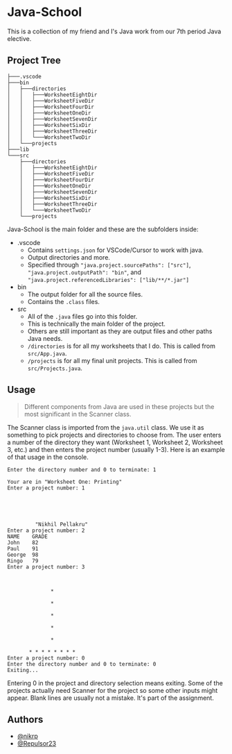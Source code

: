 
# Java-School
This is a collection of my friend and I's Java work from our 7th period Java elective.
##  Project Tree
```
├───.vscode
├───bin
│   ├───directories
│   │   ├───WorksheetEightDir
│   │   ├───WorksheetFiveDir
│   │   ├───WorksheetFourDir
│   │   ├───WorksheetOneDir
│   │   ├───WorksheetSevenDir
│   │   ├───WorksheetSixDir
│   │   ├───WorksheetThreeDir
│   │   └───WorksheetTwoDir
│   └───projects
├───lib
└───src
    ├───directories
    │   ├───WorksheetEightDir
    │   ├───WorksheetFiveDir
    │   ├───WorksheetFourDir
    │   ├───WorksheetOneDir
    │   ├───WorksheetSevenDir
    │   ├───WorksheetSixDir
    │   ├───WorksheetThreeDir
    │   └───WorksheetTwoDir
    └───projects
```

Java-School is the main folder and these are the subfolders inside:

- .vscode
    - Contains `settings.json` for VSCode/Cursor to work with java.
    - Output directories and more.
    - Specified through `"java.project.sourcePaths": ["src"]`, `"java.project.outputPath": "bin"`, and `"java.project.referencedLibraries": ["lib/**/*.jar"]`
- bin
    - The output folder for all the source files.
    - Contains the `.class` files.
- src
    - All of the `.java` files go into this folder.
    - This is technically the main folder of the project.
    - Others are still important as they are output files and other paths Java needs.
    - `/directories` is for all my worksheets that I do. This is called from `src/App.java`.
    - `/projects` is for all my final unit projects. This is called from `src/Projects.java`.
## Usage
> Different components from Java are used in these projects but the most significant in the Scanner class.

The Scanner class is imported from the `java.util` class. We use it as something to pick projects and directories to choose from. The user enters a number of the directory they want (Worksheet 1, Worksheet 2, Worksheet 3, etc.) and then enters the project number (usually 1-3). Here is an example of that usage in the console.

``` console
Enter the directory number and 0 to terminate: 1

Your are in "Worksheet One: Printing"
Enter a project number: 1





         "Nikhil Pellakru"
Enter a project number: 2
NAME    GRADE
John    82
Paul    91
George  98
Ringo   79
Enter a project number: 3



              *

              *

              *

              *

              *

       * * * * * * * *
Enter a project number: 0
Enter the directory number and 0 to terminate: 0
Exiting...
```

Entering 0 in the project and directory selection means exiting. Some of the projects actually need Scanner for the project so some other inputs might appear. Blank lines are usually not a mistake. It's part of the assignment.
## Authors

- [@nikrp](https://github.com/nikrp)
- [@Repulsor23](https://github.com/Repulsor23)
